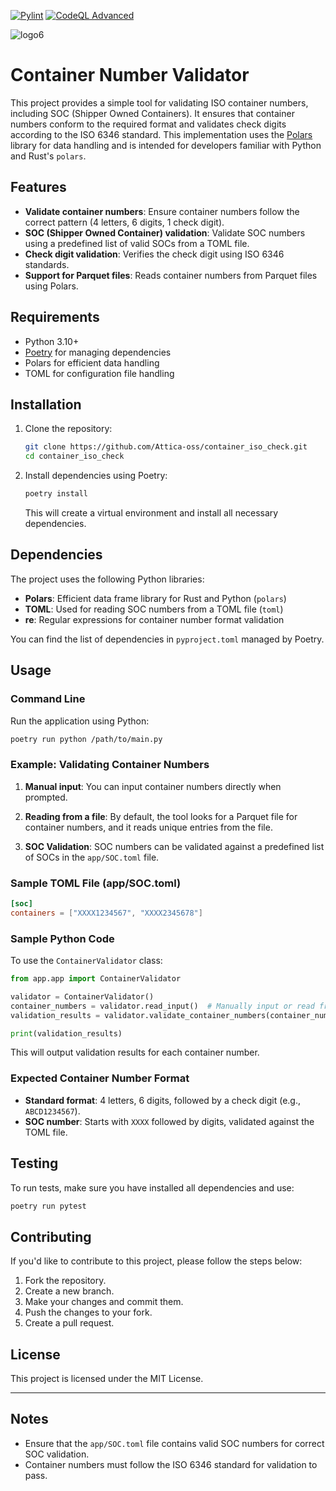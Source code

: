 
[![Pylint](https://github.com/Attica-oss/container_iso_check/actions/workflows/pylint.yml/badge.svg)](https://github.com/Attica-oss/container_iso_check/actions/workflows/pylint.yml)
[![CodeQL Advanced](https://github.com/Attica-oss/container_iso_check/actions/workflows/codeql.yml/badge.svg)](https://github.com/Attica-oss/container_iso_check/actions/workflows/codeql.yml)
                                                                                
![logo6](https://github.com/user-attachments/assets/993d419a-ca09-41ad-85bf-a5c6288526ec)


# Container Number Validator

This project provides a simple tool for validating ISO container numbers, including SOC (Shipper Owned Containers).
It ensures that container numbers conform to the required format and validates check digits according to the ISO 6346 standard.
This implementation uses the [Polars](https://pola-rs.github.io/polars-book/user-guide/index.html) library for data handling and is intended for developers familiar with Python and Rust's `polars`.

## Features

- **Validate container numbers**: Ensure container numbers follow the correct pattern (4 letters, 6 digits, 1 check digit).
- **SOC (Shipper Owned Container) validation**: Validate SOC numbers using a predefined list of valid SOCs from a TOML file.
- **Check digit validation**: Verifies the check digit using ISO 6346 standards.
- **Support for Parquet files**: Reads container numbers from Parquet files using Polars.

## Requirements

- Python 3.10+
- [Poetry](https://python-poetry.org/) for managing dependencies
- Polars for efficient data handling
- TOML for configuration file handling

## Installation

1. Clone the repository:

   ```bash
   git clone https://github.com/Attica-oss/container_iso_check.git
   cd container_iso_check
   ```

2. Install dependencies using Poetry:

   ```bash
   poetry install
   ```

   This will create a virtual environment and install all necessary dependencies.

## Dependencies

The project uses the following Python libraries:

- **Polars**: Efficient data frame library for Rust and Python (`polars`)
- **TOML**: Used for reading SOC numbers from a TOML file (`toml`)
- **re**: Regular expressions for container number format validation

You can find the list of dependencies in `pyproject.toml` managed by Poetry.

## Usage

### Command Line

Run the application using Python:

```bash
poetry run python /path/to/main.py
```

### Example: Validating Container Numbers

1. **Manual input**: You can input container numbers directly when prompted.

2. **Reading from a file**: By default, the tool looks for a Parquet file for container numbers, and it reads unique entries from the file.

3. **SOC Validation**: SOC numbers can be validated against a predefined list of SOCs in the `app/SOC.toml` file.

### Sample TOML File (app/SOC.toml)

```toml
[soc]
containers = ["XXXX1234567", "XXXX2345678"]
```

### Sample Python Code

To use the `ContainerValidator` class:

```python
from app.app import ContainerValidator

validator = ContainerValidator()
container_numbers = validator.read_input()  # Manually input or read from Parquet
validation_results = validator.validate_container_numbers(container_numbers)

print(validation_results)
```

This will output validation results for each container number.

### Expected Container Number Format

- **Standard format**: 4 letters, 6 digits, followed by a check digit (e.g., `ABCD1234567`).
- **SOC number**: Starts with `XXXX` followed by digits, validated against the TOML file.

## Testing

To run tests, make sure you have installed all dependencies and use:

```bash
poetry run pytest
```

## Contributing

If you'd like to contribute to this project, please follow the steps below:

1. Fork the repository.
2. Create a new branch.
3. Make your changes and commit them.
4. Push the changes to your fork.
5. Create a pull request.

## License

This project is licensed under the MIT License.

---

## Notes

- Ensure that the `app/SOC.toml` file contains valid SOC numbers for correct SOC validation.
- Container numbers must follow the ISO 6346 standard for validation to pass.


